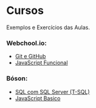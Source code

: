 # Cursos
Exemplos e Exercícios das Aulas.

### Webchool.io:
-  [Git e GitHub](https://www.youtube.com/playlist?list=PL77JVjKTJT2h4aACrIx1ECmr8h9esjh16)
-  [JavaScript Funcional](https://www.youtube.com/playlist?list=PL77JVjKTJT2iAlBJX3buyljqzfoR9nV_R)

### Bóson:
 -  [SQL com SQL Server (T-SQL)](https://www.youtube.com/playlist?list=PLucm8g_ezqNqI5cW3alteV5olcMCcHYRK)
 -  [JavaScript Basico](https://www.youtube.com/playlist?list=PLucm8g_ezqNrXkDWHtgvtU9RGuauEs_xz)
